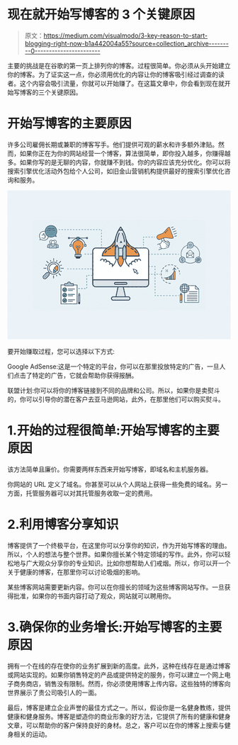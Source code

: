 # 现在就开始写博客的 3 个关键原因

> 原文：<https://medium.com/visualmodo/3-key-reason-to-start-blogging-right-now-b1a442004a55?source=collection_archive---------0----------------------->

主要的挑战是在谷歌的第一页上排列你的博客。过程很简单。你必须从头开始建立你的博客。为了证实这一点，你必须用优化的内容让你的博客吸引经过调查的读者。这个内容会吸引流量，你就可以开始赚了。在这篇文章中，你会看到现在就开始写博客的三个关键原因。

# 开始写博客的主要原因

许多公司雇佣长期或兼职的博客写手。他们提供可观的薪水和许多额外津贴。然而，如果你正在为你的网站经营一个博客，算法很简单，即你投入越多，你赚得越多。如果你写的是无聊的内容，你就赚不到钱。你的内容应该充分优化。你可以将搜索引擎优化活动外包给个人公司，如旧金山营销机构提供最好的搜索引擎优化咨询和服务。

![](img/b8b49d49f2f29b30889815a7b7581dd4.png)

要开始赚取过程，您可以选择以下方式:

Google AdSense:这是一个特定的平台，你可以在那里投放特定的广告，一旦人们点击了特定的广告，它就会帮助你获得报酬。

联盟计划:你可以将你的博客链接到不同的品牌和公司。所以，如果你是卖熨斗的，你可以引导你的潜在客户去亚马逊网站，此外，在那里他们可以购买熨斗。

# 1.开始的过程很简单:开始写博客的主要原因

该方法简单且廉价。你需要两样东西来开始写博客，即域名和主机服务器。

你网站的 URL 定义了域名。你甚至可以从个人网站上获得一些免费的域名。另一方面，托管服务器可以对其托管服务收取一定的费用。

# 2.利用博客分享知识

博客提供了一个终极平台，在这里你可以分享你的知识，作为开始写博客的理由。所以，个人的想法与整个世界。如果你擅长某个特定领域的写作。此外，你可以轻松地与广大观众分享你的专业知识。比如你想帮助人们戒烟。所以，你可以开一个关于健康的博客，在那里你可以讨论吸烟的影响。

某些博客网站需要更新内容。你可以在你擅长的领域为这些博客网站写作。一旦获得批准，如果你的书面内容打动了观众，网站就可以聘用你。

# 3.确保你的业务增长:开始写博客的主要原因

拥有一个在线的存在使你的业务扩展到新的高度。此外，这种在线存在是通过博客或网站实现的。如果你销售特定的产品或提供特定的服务，你可以建立一个网上电子商务商店，销售没有限制。然而，你必须使用博客上传内容。这些独特的博客向世界展示了贵公司吸引人的一面。

最后，博客是建立企业声誉的最佳方式之一。所以，假设你是一名健身教练，提供健康和健身服务。博客是塑造你的商业形象的好方法，它提供了所有的健康和健身文章，可以帮助你的客户保持良好的身材。总之，客户可以在你的博客上搜索与健身相关的运动。